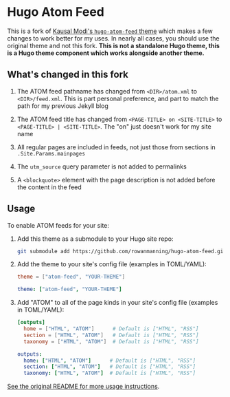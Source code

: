 
# Hugo Atom Feed

This is a fork of [Kausal Modi's `hugo-atom-feed` theme](https://github.com/kaushalmodi/hugo-atom-feed) which makes a few changes to work better for my uses. In nearly all cases, you should use the original theme and not this fork. **This is not a standalone Hugo theme, this is a Hugo theme component which works alongside another theme.**


## What's changed in this fork

  1. The ATOM feed pathname has changed from `<DIR>/atom.xml` to `<DIR>/feed.xml`. This is part personal preference, and part to match the path for my previous Jekyll blog

  2. The ATOM feed title has changed from `<PAGE-TITLE> on <SITE-TITLE>` to `<PAGE-TITLE> | <SITE-TITLE>`. The "on" just doesn't work for my site name

  3. All regular pages are included in feeds, not just those from sections in `.Site.Params.mainpages`

  4. The `utm_source` query parameter is not added to permalinks

  5. A `<blockquote>` element with the page description is not added before the content in the feed


## Usage

To enable ATOM feeds for your site:

  1. Add this theme as a submodule to your Hugo site repo:

     ```bash
     git submodule add https://github.com/rowanmanning/hugo-atom-feed.git themes/atom-feed
     ```

  2. Add the theme to your site's config file (examples in TOML/YAML):

     ```toml
     theme = ["atom-feed", "YOUR-THEME"]
     ```

     ```yaml
     theme: ["atom-feed", "YOUR-THEME"]
     ```

  3. Add "ATOM" to all of the page kinds in your site's config file (examples in TOML/YAML):

     ```toml
     [outputs]
       home = ["HTML", "ATOM"]      # Default is ["HTML", "RSS"]
       section = ["HTML", "ATOM"]   # Default is ["HTML", "RSS"]
       taxonomy = ["HTML", "ATOM"]  # Default is ["HTML", "RSS"]
     ```

     ```yaml
     outputs:
       home: ["HTML", "ATOM"]      # Default is ["HTML", "RSS"]
       section: ["HTML", "ATOM"]   # Default is ["HTML", "RSS"]
       taxonomy: ["HTML", "ATOM"]  # Default is ["HTML", "RSS"]
     ```

[See the original README for more usage instructions](https://github.com/kaushalmodi/hugo-atom-feed#readme).
